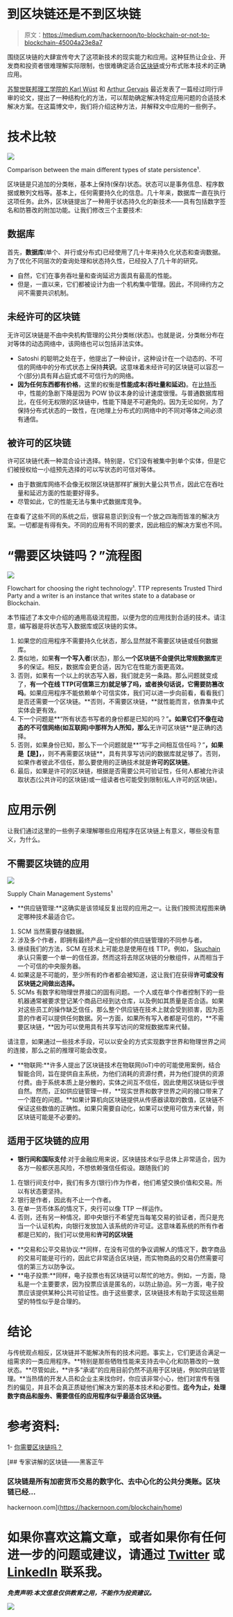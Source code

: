 # 到区块链还是不到区块链

> 原文：<https://medium.com/hackernoon/to-blockchain-or-not-to-blockchain-45004a23e8a7>

围绕区块链的大肆宣传夸大了这项新技术的现实能力和应用。这种狂热让企业、开发商和投资者很难理解实际限制，也很难确定适合[区块链](https://hackernoon.com/tagged/blockchain)或分布式账本技术的正确应用。

[苏黎世联邦理工学院](http://www.syssec.ethz.ch/people/kwuest.html)[的 Karl Wüst](https://en.wikipedia.org/wiki/ETH_Zurich) 和 [Arthur Gervais](http://arthurgervais.com) 最近发表了一篇经过同行评审的论文，提出了一种结构化的方法，可以帮助确定解决特定应用问题的合适技术解决方案。在这篇博文中，我们将介绍这种方法，并解释文中应用的一些例子。

# 技术比较

![](img/cb96a23b2b7d0907b8cc760b08973880.png)

Comparison between the main different types of state persistence¹.

区块链是只追加的分类帐，基本上保持(保存)状态。状态可以是事务信息、程序数据或散列文档等。基本上，任何需要持久化的信息。几十年来，数据库一直在执行这项任务。此外，区块链提出了一种用于状态持久化的新技术——具有包括数字签名和防篡改的附加功能。让我们修改三个主要技术:

## 数据库

首先，**数据库**(单个、并行或分布式)已经使用了几十年来持久化状态和查询数据。为了优化不同层次的查询处理和状态持久性，已经投入了几十年的研究。

*   自然，它们在事务吞吐量和查询延迟方面具有最高的性能。
*   但是，一直以来，它们都被设计为由一个机构集中管理。因此，不同缔约方之间不需要共识机制。

## 未经许可的区块链

无许可区块链是不由中央机构管理的公共分类帐(状态)。也就是说，分类帐分布在对等体的动态网络中，该网络也可以包括非法实体。

*   Satoshi 的聪明之处在于，他提出了一种设计，这种设计在一个动态的、不可信的网络中的分布式状态上保持**共识**。这意味着未经许可的区块链可以容忍一个(部分)具有拜占庭式或不可信行为的网络。
*   **因为任何东西都有价格**，这里的权衡是**性能成本(吞吐量和延迟)**。在[比特币](https://hackernoon.com/tagged/bitcoin)中，性能的急剧下降是因为 POW 协议本身的设计速度很慢。与普通数据库相比，在任何无权限的区块链中，性能下降是不可避免的。因为无论如何，为了保持分布式状态的一致性，在(地理上分布式的)网络中的不同对等体之间必须有通信。

## 被许可的区块链

许可区块链代表一种混合设计选择。特别是，它们没有被集中到单个实体，但是它们被授权给一小组预先选择的可以写状态的可信对等体。

*   由于数据库网络不会像无权限区块链那样扩展到大量公共节点，因此它在吞吐量和延迟方面的性能要好得多。
*   尽管如此，它的性能无法与集中式数据库竞争。

在查看了这些不同的系统之后，很容易意识到没有一个放之四海而皆准的解决方案。一切都是有得有失。不同的应用有不同的要求，因此相应的解决方案也不同。

# “需要区块链吗？”流程图

![](img/1d4a48aa3df78a36595da772622e0acd.png)

Flowchart for choosing the right technology¹. TTP represents Trusted Third Party and a writer is an instance that writes state to a database or Blockchain.

本节描述了本文中介绍的通用高级流程图，以便为您的应用找到合适的技术。请注意，编写器是将状态写入数据库或区块链的实体。

1.  如果您的应用程序不需要持久化状态，那么显然就不需要区块链或任何数据库。
2.  类似地，如果**有一个写入者**(状态)，那么**一个区块链不会提供比常规数据库**更多的保证。相反，数据库会更合适，因为它在性能方面更高效。
3.  否则，如果有一个以上的状态写入器，我们就走另一条路。那么问题就变成了，**有一个在线 TTP(可信第三方)就足够了吗，或者换句话说，它需要防篡改吗**。如果应用程序不能依赖单个可信实体，我们可以进一步向前看，看看我们是否还需要一个区块链。**否则，不需要区块链，**就性能而言，依靠集中式实体会更有效。
4.  下一个问题是**“所有状态书写者的身份都是已知的吗？”**。如果它们不像在动态的不可信网络(如互联网)中那样为人所知，那么**无许可区块链**是正确的选择。
5.  否则，如果身份已知，那么下一个问题就是**“写手之间相互信任吗？”**，如果是【是】，**，则不再需要区块链**，具有共享写访问的数据库就足够了。否则，如果作者彼此不信任，那么要使用的正确技术就是**许可的区块链**。
6.  最后，如果是许可的区块链，根据是否需要公共可验证性，任何人都被允许读取状态(公共许可的区块链)或一组读者也可能受到限制(私人许可的区块链)。

# 应用示例

让我们通过这里的一些例子来理解哪些应用程序在区块链上有意义，哪些没有意义，为什么。

## 不需要区块链的应用

![](img/3e3e41d5b96d19903328f369386dfdf3.png)

Supply Chain Management Systems¹

*   **供应链管理:**这确实是该领域反复出现的应用之一。让我们按照流程图来确定哪种技术最适合它。

1.  SCM 当然需要存储数据。
2.  涉及多个作者，即拥有最终产品一定份额的供应链管理的不同参与者。
3.  继续我们的方法，SCM 在技术上可能总是使用在线 TTP。例如， [Skuchain](http://www.skuchain.com) 承认只需要一个单一的信任源，然而这将去除区块链的分散组件，从而相当于一个可信的中央服务器。
4.  如果这是不可能的，至少所有的作者都会被知道，这让我们在获得**许可或没有区块链之间做出选择。**
5.  SCMs 有数字和物理世界接口的固有问题。一个人或在单个作者控制下的一些机器通常被要求登记某个商品已经到达仓库，以及例如其质量是否合适。如果对这些员工的操作缺乏信任，那么整个供应链在技术上就会受到损害，因为恶意的作者可以提供任何数据。另一方面，如果所有写入者都是可信的，**不需要区块链，**因为可以使用具有共享写访问的常规数据库来代替。

请注意，如果通过一些技术手段，可以以安全的方式实现数字世界和物理世界之间的连接，那么之前的推理可能会改变。

*   **物联网:**许多人提出了区块链技术在物联网(IoT)中的可能使用案例，结合智能合同，旨在提供自主系统，为他们消耗的资源付费，并为他们提供的资源付费。由于系统本质上是分散的，实体之间互不信任，因此使用区块链似乎很自然。然而，正如供应链管理一样，**现实世界和数字世界之间的接口带来了一个潜在的问题。**如果计算机向区块链提供从传感器读取的数值，区块链不保证这些数值的正确性。如果只需要自动化，如果可以使用可信方来代替，则区块链可能是不必要的。

## 适用于区块链的应用

*   **银行间和国际支付**:对于金融应用来说，区块链技术似乎总体上非常适合，因为各方一般都厌恶风险，不想依赖强信任假设。跟随我们的

1.  在银行间支付中，我们有多方(银行)作为作者，他们希望交换价值和交易。所以有状态要坚持。
2.  银行是作者，因此有不止一个作者。
3.  在单一货币体系的情况下，央行可以像 TTP 一样运作。
4.  否则，还有另一种情况，即中央银行不希望充当每笔交易的验证者，而只是充当一个认证机构，向银行发放加入该系统的许可证。这意味着系统的所有作者都是已知的，我们可以使用和**许可的区块链**

*   **交易和公平交易协议:**同样，在没有可信的争议调解人的情况下，数字商品的交易可能是可行的，因此它非常适合区块链，而实物商品的交易仍然需要可信的第三方以防争议。
*   **电子投票:**同样，电子投票也有区块链可以帮忙的地方。例如，一方面，隐私是一个主要要求，因为投票应该是匿名的，以防止胁迫。另一方面，电子投票应该提供某种公共可验证性。由于这些要求，区块链技术有助于实现这些期望的特性似乎是合理的。

# 结论

与传统观点相反，区块链并不能解决所有的技术问题。事实上，它们更适合满足一组需求的一类应用程序。**特别是那些牺牲性能来支持去中心化和防篡改的一致状态。**尽管如此，**许多“承诺”的应用目前仍然不适用于区块链，例如供应链管理。**当热情的开发人员和企业主来找你时，你应该非常小心，他们对宣传有强烈的偏见，并且不会真正质疑他们解决方案的基本技术和必要性。**迄今为止，处理数字商品和服务、需要信任的应用程序似乎最适合区块链。**

# 参考资料:

1- [你需要区块链吗？](https://eprint.iacr.org/2017/375.pdf)

[](https://hackernoon.com/blockchain/home) [## 专家讲解的区块链——黑客正午

### 区块链是所有加密货币交易的数字化、去中心化的公共分类账。区块链已经…

hackernoon.com](https://hackernoon.com/blockchain/home) 

# 如果你喜欢这篇文章，或者如果你有任何进一步的问题或建议，请通过 [Twitter](https://twitter.com/Drmelseidy) 或 [LinkedIn](https://www.linkedin.com/in/mohamed-elseidy/) 联系我。

***免责声明:本文信息仅供教育之用，不能作为投资建议。***

![](img/bd14a72fade8dc80747ce5414148b54a.png)
